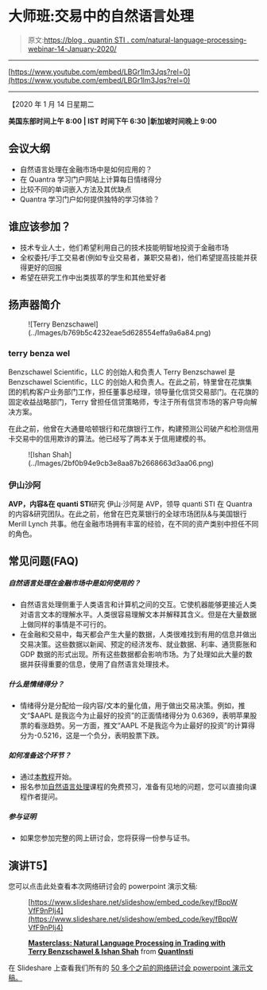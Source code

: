 # 大师班:交易中的自然语言处理

> 原文:[https://blog . quantin STI . com/natural-language-processing-webinar-14-January-2020/](https://blog.quantinsti.com/natural-language-processing-webinar-14-january-2020/)

* * *

[https://www.youtube.com/embed/LBGr1lm3Jqs?rel=0](https://www.youtube.com/embed/LBGr1lm3Jqs?rel=0)

* * *

【2020 年 1 月 14 日星期二

**美国东部时间上午 8:00 | IST 时间下午 6:30 |新加坡时间晚上 9:00**

## **会议大纲**

*   自然语言处理在金融市场中是如何应用的？
*   在 Quantra 学习门户网站上计算每日情绪得分
*   比较不同的单词嵌入方法及其优缺点
*   Quantra 学习门户如何提供独特的学习体验？

## 谁应该参加？

*   技术专业人士，他们希望利用自己的技术技能明智地投资于金融市场
*   全权委托/手工交易者(例如专业交易者，兼职交易者)，他们希望提高技能并获得更好的回报
*   希望在研究工作中出类拔萃的学生和其他爱好者

## 扬声器简介

<figure class="kg-card kg-image-card kg-width-full">![Terry Benzschawel](../Images/b769b5c4232eae5d628554effa9a6a84.png)</figure>

### **terry benza wel**

Benzschawel Scientific，LLC 的创始人和负责人
Terry Benzschawel 是 Benzschawel Scientific，LLC 的创始人和负责人。在此之前，特里曾在花旗集团的机构客户业务部门工作，担任董事总经理，领导量化信贷交易部门。在花旗的固定收益战略部门，Terry 曾担任信贷策略师，专注于所有信贷市场的客户导向解决方案。

在此之前，他曾在大通曼哈顿银行和花旗银行工作，构建预测公司破产和检测信用卡交易中的信用欺诈的算法。他已经写了两本关于信用建模的书。

<figure class="kg-card kg-image-card kg-width-full">![Ishan Shah](../Images/2bf0b94e9cb3e8aa87b2668663d3aa06.png)</figure>

### **伊山沙阿**

**AVP，内容&在 quanti STI**研究
伊山·沙阿是 AVP，领导 quanti STI 在 Quantra 的内容&研究团队。在此之前，他曾在巴克莱银行的全球市场团队&与美国银行 Merill Lynch 共事。他在金融市场拥有丰富的经验，在不同的资产类别中担任不同的角色。

## 常见问题(FAQ)

##### 自然语言处理在金融市场中是如何使用的？

*   自然语言处理侧重于人类语言和计算机之间的交互。它使机器能够更接近人类对语言文本的理解水平。人类很容易理解文本并解释其含义。但是在大量数据上做同样的事情是不可行的。
*   在金融和交易中，每天都会产生大量的数据，人类很难找到有用的信息并做出交易决策。这些数据以新闻、预定的经济发布、就业数据、利率、通货膨胀和 GDP 数据的形式出现。所有这些数据都会影响市场。为了处理如此大量的数据并获得重要的信息，使用了自然语言处理技术。

##### 什么是情绪得分？

*   情绪得分是分配给一段内容/文本的量化值，用于做出交易决策。例如，推文“$AAPL 是我迄今为止最好的投资”的正面情绪得分为 0.6369，表明苹果股票的看涨趋势。另一方面，推文“AAPL 不是我迄今为止最好的投资”的计算得分为-0.5216，这是一个负分，表明股票下跌。

##### 如何准备这个环节？

*   通过[本教程](/natural-language-processing-trading/)开始。
*   报名参加[自然语言处理](https://quantra.quantinsti.com/course/natural-language-processing-trading)课程的免费预习，准备有见地的问题，您可以直接向课程作者提问。

##### 参与证明

*   如果您参加完整的网上研讨会，您将获得一份参与证书。

## ******演讲****T5】**

您可以点击此处查看本次网络研讨会的 powerpoint 演示文稿:

<figure class="kg-card kg-embed-card">

[https://www.slideshare.net/slideshow/embed_code/key/fBppWVfF9nPIj4](https://www.slideshare.net/slideshow/embed_code/key/fBppWVfF9nPIj4)

**[Masterclass: Natural Language Processing in Trading with Terry Benzschawel & Ishan Shah](https://www.slideshare.net/QuantInsti/masterclass-natural-language-processing-in-trading-with-terry-benzschawel-ishan-shah "Masterclass: Natural Language Processing in Trading with Terry Benzschawel & Ishan Shah")** from **[QuantInsti](https://www.slideshare.net/QuantInsti)**</figure>

在 Slideshare 上查看我们所有的 [50 多个之前的网络研讨会 powerpoint 演示文稿。](https://www.slideshare.net/QuantInsti/presentations)